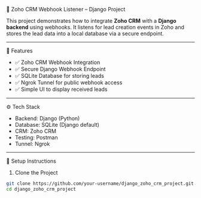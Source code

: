 🧠 Zoho CRM Webhook Listener – Django Project

This project demonstrates how to integrate **Zoho CRM** with a **Django backend** using webhooks. It listens for lead creation events in Zoho and stores the lead data into a local database via a secure endpoint.

---

📌 Features

- ✅ Zoho CRM Webhook Integration
- ✅ Secure Django Webhook Endpoint
- ✅ SQLite Database for storing leads
- ✅ Ngrok Tunnel for public webhook access
- ✅ Simple UI to display received leads

---
⚙️ Tech Stack

- Backend: Django (Python)
- Database: SQLite (Django default)
- CRM: Zoho CRM
- Testing: Postman
- Tunnel: Ngrok

---

 🚀 Setup Instructions

 1. Clone the Project
```bash
git clone https://github.com/your-username/django_zoho_crm_project.git
cd django_zoho_crm_project
